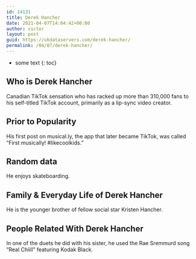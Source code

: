 ```yaml
---
id: 14131
title: Derek Hancher
date: 2021-04-07T14:04:42+00:00
author: victor
layout: post
guid: https://ukdataservers.com/derek-hancher/
permalink: /04/07/derek-hancher/
---
```


* some text
{: toc}


## Who is Derek Hancher



Canadian TikTok sensation who has racked up more than 310,000 fans to his self-titled TikTok account, primarily as a lip-sync video creator.

                
                
                
## Prior to Popularity



His first post on musical.ly, the app that later became TikTok, was called &#8220;First musically! #likecoolkids.&#8221;

                
                
                
## Random data



He enjoys skateboarding.

                
                
                
## Family & Everyday Life of Derek Hancher



He is the younger brother of fellow social star Kristen Hancher.

                
                
                
## People Related With Derek Hancher



In one of the duets he did with his sister, he used the Rae Sremmurd song &#8220;Real Chiill&#8221; featuring Kodak Black.

                
              
            
          
          
          